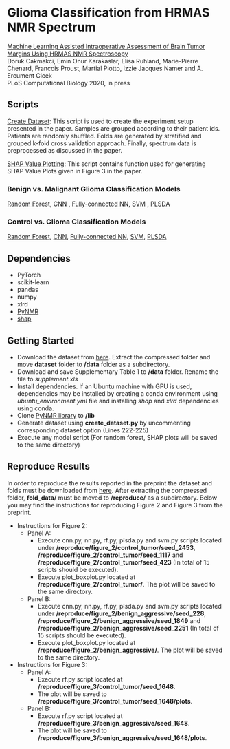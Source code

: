 # Glioma Classification from HRMAS NMR Spectrum

[Machine Learning Assisted Intraoperative Assessment of Brain Tumor Margins Using HRMAS NMR Spectroscopy](https://www.medrxiv.org/content/10.1101/2020.02.24.20026955v1) <br/>
Doruk Cakmakci, Emin Onur Karakaslar, Elisa Ruhland, Marie-Pierre Chenard, Francois Proust, Martial Piotto, Izzie Jacques Namer and A. Ercument Cicek <br/>
PLoS Computational Biology 2020, in press

## Scripts
[Create Dataset](./create_dataset.py): This script is used to create the experiment setup presented in the paper. Samples are grouped according to their patient ids. Patients are randomly shuffled. Folds are generated by stratified and grouped k-fold cross validation approach. Finally, spectrum data is preprocessed as discussed in the paper.

[SHAP Value Plotting](./plot_shap.py): This script contains function used for generating SHAP Value Plots given in Figure 3 in the paper. 

### Benign vs. Malignant Glioma Classification Models
[Random Forest](./benign_aggressive/rf.py), [CNN](./benign_aggressive/cnn.py) , [Fully-connected NN](./benign_aggressive/nn.py), [SVM](./benign_aggressive/svm.py) , [PLSDA](./benign_aggressive/plsda.py)
### Control vs. Glioma Classification Models
[Random Forest](./control_tumor/rf.py), [CNN](./control_tumor/cnn.py), [Fully-connected NN](./control_tumor/nn.py), [SVM](./control_tumor/svm.py), [PLSDA](./control_tumor/plsda.py)

## Dependencies 
- PyTorch
- scikit-learn
- pandas
- numpy
- xlrd
- [PyNMR](https://github.com/bennomeier/pyNMR)
- [shap](https://github.com/slundberg/shap)

## Getting Started 
 - Download the dataset from [here](https://zenodo.org/record/3951448). Extract the compressed folder and move **dataset** folder to **/data** folder as a subdirectory.
 - Download and save Supplementary Table 1 to **/data** folder. Rename the file to _supplement.xls_
 - Install dependencies. If an Ubuntu machine with GPU is used, dependencies may be installed by creating a conda environment using _ubuntu\_environment.yml_ file and installing _shap_ and _xlrd_ dependencies using conda.
 - Clone [PyNMR library](https://github.com/bennomeier/pyNMR) to **/lib**
 - Generate dataset using **create_dataset.py** by uncommenting corresponding dataset option (Lines 222-225)
 - Execute any model script (For random forest, SHAP plots will be saved to the same directory)

## Reproduce Results 
In order to reproduce the results reported in the preprint the dataset and folds must be downloaded from [here](https://zenodo.org/record/3951448). After extracting the compressed folder, **fold_data/** must be moved to **/reproduce/** as a subdirectory. Below you may find the instructions for reproducing Figure 2 and Figure 3 from the preprint.
- Instructions for Figure 2:
  - Panel A:
    - Execute cnn.py, nn.py, rf.py, plsda.py and svm.py scripts located under **/reproduce/figure_2/control_tumor/seed_2453**, **/reproduce/figure_2/control_tumor/seed_1117** and **/reproduce/figure_2/control_tumor/seed_423** (In total of 15 scripts should be executed).
    - Execute plot_boxplot.py located at **/reproduce/figure_2/control_tumor/**. The plot will be saved to the same directory.
  - Panel B:
    - Execute cnn.py, nn.py, rf.py, plsda.py and svm.py scripts located under **/reproduce/figure_2/benign_aggressive/seed_228**, **/reproduce/figure_2/benign_aggressive/seed_1849** and **/reproduce/figure_2/benign_aggressive/seed_2251** (In total of 15 scripts should be executed).
    - Execute plot_boxplot.py located at **/reproduce/figure_2/benign_aggressive/**. The plot will be saved to the same directory.
- Instructions for Figure 3:
  - Panel A:
    - Execute rf.py script located at **/reproduce/figure_3/control_tumor/seed_1648**. 
    - The plot will be saved to **/reproduce/figure_3/control_tumor/seed_1648/plots**.
  - Panel B:
    -  Execute rf.py script located at **/reproduce/figure_3/benign_aggressive/seed_1648**.
    -  The plot will be saved to **/reproduce/figure_3/benign_aggressive/seed_1648/plots**.

